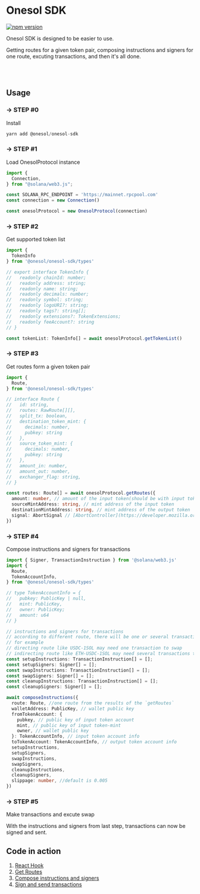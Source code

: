 # Onesol SDK

[![npm version](https://badge.fury.io/js/@onesol%2Fonesol-sdk.svg)](https://badge.fury.io/js/@onesol%2Fonesol-sdk)

Onesol SDK is designed to be easier to use.

Getting routes for a given token pair, composing instructions and signers for one route, excuting transactions, and then it's all done.

<br />
<br />

## Usage

### → STEP #0

Install

```typescript
yarn add @onesol/onesol-sdk
```

### → STEP #1

Load OnesolProtocol instance

```typescript
import {
  Connection,
} from "@solana/web3.js";

const SOLANA_RPC_ENDPOINT = 'https://mainnet.rpcpool.com'
const connection = new Connection()

const onesolProtocol = new OnesolProtocol(connection)
```

### → STEP #2

Get supported token list

```typescript
import {
  TokenInfo
} from '@onesol/onesol-sdk/types'

// export interface TokenInfo {
//   readonly chainId: number;
//   readonly address: string;
//   readonly name: string;
//   readonly decimals: number;
//   readonly symbol: string;
//   readonly logoURI?: string;
//   readonly tags?: string[];
//   readonly extensions?: TokenExtensions;
//   readonly feeAccount?: string
// }

const tokenList: TokenInfo[] = await onesolProtocol.getTokenList()
```

### → STEP #3

Get routes form a given token pair

```typescript
import {
  Route,
} from '@onesol/onesol-sdk/types'

// interface Route {
//   id: string,
//   routes: RawRoute[][],
//   split_tx: boolean,
//   destination_token_mint: {
//     decimals: number,
//     pubkey: string
//   },
//   source_token_mint: {
//     decimals: number,
//     pubkey: string
//   },
//   amount_in: number,
//   amount_out: number,
//   exchanger_flag: string,
// }

const routes: Route[] = await onesolProtocol.getRoutes({
  amount: number, // amount of the input token(should be with input token decimail) e.g `10 * 10 ** 6`,
  sourceMintAddress: string, // mint address of the input token
  destinationMintAddress: string, // mint address of the output token
  signal: AbortSignal // [AbortController](https://developer.mozilla.org/zh-CN/docs/Web/API/AbortController) signal, if needed, it can be used to abort the fetch request
})
```

 ### → STEP #4

Compose instructions and signers for transactions

```typescript
import { Signer, TransactionInstruction } from '@solana/web3.js'
import {
  Route,
  TokenAccountInfo,
} from '@onesol/onesol-sdk/types'

// type TokenAccountInfo = {
//   pubkey: PublicKey | null,
//   mint: PublicKey,
//   owner: PublicKey;
//   amount: u64
// }

// instructions and signers for transactions
// according to different route, there will be one or several transactions
// for example
// directing route like USDC-1SOL may need one transaction to swap
// indirecting route like ETH-USDC-1SOL may need several transactions to swap
const setupInstructions: TransactionInstruction[] = [];
const setupSigners: Signer[] = [];
const swapInstructions: TransactionInstruction[] = [];
const swapSigners: Signer[] = [];
const cleanupInstructions: TransactionInstruction[] = [];
const cleanupSigners: Signer[] = [];

await composeInstructions({
  route: Route, //one route from the results of the `getRoutes`
  walletAddress: PublicKey, // wallet public key
  fromTokenAccount: {
    pubkey, // public key of input token account
    mint, // public key of input token-mint
    owner, // wallet public key
  }: TokenAccountInfo, // input token account info
  toTokenAccount: TokenAccountInfo, // output token account info
  setupInstructions,
  setupSigners,
  swapInstructions,
  swapSigners,
  cleanupInstructions,
  cleanupSigners,
  slippage: number, //default is 0.005
})
```

### → STEP #5

Make transactions and excute swap

With the instructions and signers from last step, transactions can now be signed and sent.

## Code in action

1. [React Hook](https://github.com/1sol-io/1sol-interface/blob/396b07b696046bea4574373f0f569edf513181b5/src/context/onesolprotocol.tsx)
2. [Get Routes](https://github.com/1sol-io/1sol-interface/blob/396b07b696046bea4574373f0f569edf513181b5/src/components/trade/index.tsx#L121-L125)
3. [Compose instructions and signers](https://github.com/1sol-io/1sol-interface/blob/396b07b696046bea4574373f0f569edf513181b5/src/components/trade/index.tsx#L280-L309)
4. [Sign and send transactions](https://github.com/1sol-io/1sol-interface/blob/396b07b696046bea4574373f0f569edf513181b5/src/utils/pools.tsx#L1264-L1364)
